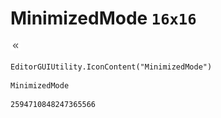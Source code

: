 # MinimizedMode `16x16`
<img src="/img/MinimizedMode.png" width=16 height=16>

``` CSharp
EditorGUIUtility.IconContent("MinimizedMode")
```
```
MinimizedMode
```
```
2594710848247365566
```
